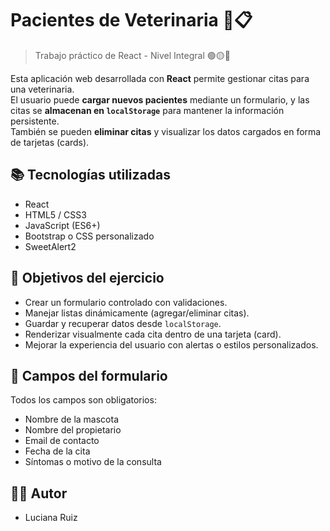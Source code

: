 # Pacientes de Veterinaria 🐾📋

> Trabajo práctico de React - Nivel Integral 🟢🟡🔴

Esta aplicación web desarrollada con **React** permite gestionar citas para una veterinaria.  
El usuario puede **cargar nuevos pacientes** mediante un formulario, y las citas se **almacenan en `localStorage`** para mantener la información persistente.  
También se pueden **eliminar citas** y visualizar los datos cargados en forma de tarjetas (cards).

## 📚 Tecnologías utilizadas

- React
- HTML5 / CSS3
- JavaScript (ES6+)
- Bootstrap o CSS personalizado
- SweetAlert2

## 🎯 Objetivos del ejercicio

- Crear un formulario controlado con validaciones.
- Manejar listas dinámicamente (agregar/eliminar citas).
- Guardar y recuperar datos desde `localStorage`.
- Renderizar visualmente cada cita dentro de una tarjeta (card).
- Mejorar la experiencia del usuario con alertas o estilos personalizados.

## 🧾 Campos del formulario

Todos los campos son obligatorios:

- Nombre de la mascota  
- Nombre del propietario  
- Email de contacto  
- Fecha de la cita  
- Síntomas o motivo de la consulta  

## 👩🏻 Autor

- Luciana Ruiz
